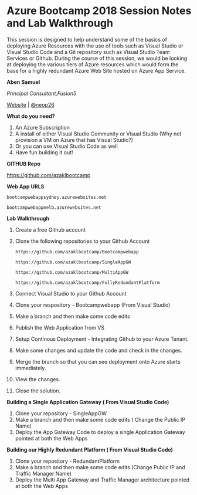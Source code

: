# Azure Bootcamp 2018 Session Notes and Lab Walkthrough

This session is designed to help understand some of the basics of deploying Azure Resources with the use of tools such as Visual Studio or Visual Studio Code and a Git repository such as Visual Studio Team Services or Github. During the course of this session, we would be looking at deploying the various tiers of Azure resources which would form the base for a highly redundant Azure Web Site hosted on Azure App Service. 

**Aben Samuel**

_Principal Consultant,Fusion5_

[Website](http://wellytonian.com) | [@neop26](https://twitter.com/neop26)

**What do you need?**
1. An Azure Subscription
2. A install of either Visual Studio Community or Visual Studio (Why not provision a VM on Azure that has Visual Studio?)
3. Or you can use Visual Studio Code as well
4. Have fun building it out!

**GITHUB Repo**

https://github.com/azaklbootcamp

**Web App URLS**

`bootcampwebappsydney.azurewebsites.net`

`bootcampwebappmelb.azurewebsites.net`

**Lab Walkthrough**
1. Create a free Github account 
2. Clone the following repositories to your Github Account

	`https://github.com/azaklbootcamp/Bootcampwebapp`

	`https://github.com/azaklbootcamp/SingleAppGW`

    `https://github.com/azaklbootcamp/MultiAppGW`

    `https://github.com/azaklbootcamp/FullyRedundantPlatform`

3. Connect Visual Studio to your Github Account
4. Clone your respository - Bootcampwebapp (From Visual Studio)
5. Make a branch and then make some code edits
6. Publish the Web Application from VS
7. Setup Continous Deployment - Integrating Github to your Azure Tenant.
8. Make some changes and update the code and check in the changes.
9. Merge the branch so that you can see deployment onto Azure starts immediately.
10. View the changes.
11. Close the solution.

**Building a Single Application Gateway ( From Visual Studio Code)**
1. Clone your repository - SingleAppGW
2. Make a branch and then make some code edits ( Change the Public IP Name)
3. Deploy the App Gateway Code to deploy a single Application Gateway pointed at both the Web Apps

**Building our Highly Redundant Platform ( From Visual Studio Code)**
1. Clone your repository - RedundantPlatform
2. Make a branch and then make some code edits (Change Public IP and Traffic Manager Name)
3. Deploy the Multi App Gateway and Traffic Manager architecture pointed at both the Web Apps

